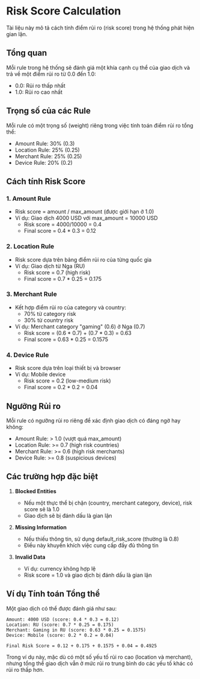 # Risk Score Calculation

Tài liệu này mô tả cách tính điểm rủi ro (risk score) trong hệ thống phát hiện gian lận.

## Tổng quan

Mỗi rule trong hệ thống sẽ đánh giá một khía cạnh cụ thể của giao dịch và trả về một điểm rủi ro từ 0.0 đến 1.0:
- 0.0: Rủi ro thấp nhất
- 1.0: Rủi ro cao nhất

## Trọng số của các Rule

Mỗi rule có một trọng số (weight) riêng trong việc tính toán điểm rủi ro tổng thể:

- Amount Rule: 30% (0.3)
- Location Rule: 25% (0.25)
- Merchant Rule: 25% (0.25)
- Device Rule: 20% (0.2)

## Cách tính Risk Score

### 1. Amount Rule
- Risk score = amount / max_amount (được giới hạn ở 1.0)
- Ví dụ: Giao dịch 4000 USD với max_amount = 10000 USD
  - Risk score = 4000/10000 = 0.4
  - Final score = 0.4 * 0.3 = 0.12

### 2. Location Rule
- Risk score dựa trên bảng điểm rủi ro của từng quốc gia
- Ví dụ: Giao dịch từ Nga (RU)
  - Risk score = 0.7 (high risk)
  - Final score = 0.7 * 0.25 = 0.175

### 3. Merchant Rule
- Kết hợp điểm rủi ro của category và country:
  - 70% từ category risk
  - 30% từ country risk
- Ví dụ: Merchant category "gaming" (0.6) ở Nga (0.7)
  - Risk score = (0.6 * 0.7) + (0.7 * 0.3) = 0.63
  - Final score = 0.63 * 0.25 = 0.1575

### 4. Device Rule
- Risk score dựa trên loại thiết bị và browser
- Ví dụ: Mobile device
  - Risk score = 0.2 (low-medium risk)
  - Final score = 0.2 * 0.2 = 0.04

## Ngưỡng Rủi ro

Mỗi rule có ngưỡng rủi ro riêng để xác định giao dịch có đáng ngờ hay không:

- Amount Rule: > 1.0 (vượt quá max_amount)
- Location Rule: >= 0.7 (high risk countries)
- Merchant Rule: >= 0.6 (high risk merchants)
- Device Rule: >= 0.8 (suspicious devices)

## Các trường hợp đặc biệt

1. **Blocked Entities**
   - Nếu một thực thể bị chặn (country, merchant category, device), risk score sẽ là 1.0
   - Giao dịch sẽ bị đánh dấu là gian lận

2. **Missing Information**
   - Nếu thiếu thông tin, sử dụng default_risk_score (thường là 0.8)
   - Điều này khuyến khích việc cung cấp đầy đủ thông tin

3. **Invalid Data**
   - Ví dụ: currency không hợp lệ
   - Risk score = 1.0 và giao dịch bị đánh dấu là gian lận

## Ví dụ Tính toán Tổng thể

Một giao dịch có thể được đánh giá như sau:

```
Amount: 4000 USD (score: 0.4 * 0.3 = 0.12)
Location: RU (score: 0.7 * 0.25 = 0.175)
Merchant: Gaming in RU (score: 0.63 * 0.25 = 0.1575)
Device: Mobile (score: 0.2 * 0.2 = 0.04)

Final Risk Score = 0.12 + 0.175 + 0.1575 + 0.04 = 0.4925
```

Trong ví dụ này, mặc dù có một số yếu tố rủi ro cao (location và merchant), nhưng tổng thể giao dịch vẫn ở mức rủi ro trung bình do các yếu tố khác có rủi ro thấp hơn. 